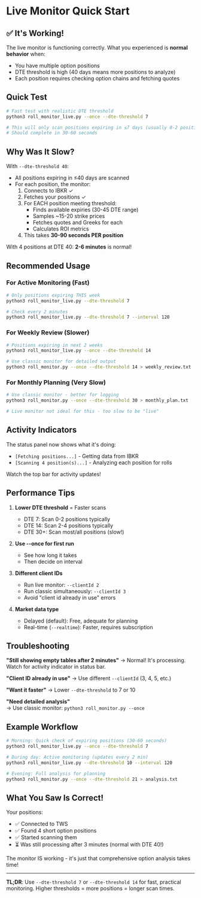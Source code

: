 # Live Monitor Quick Start

## ✅ It's Working!

The live monitor is functioning correctly. What you experienced is **normal behavior** when:
- You have multiple option positions
- DTE threshold is high (40 days means more positions to analyze)
- Each position requires checking option chains and fetching quotes

## Quick Test

```bash
# Fast test with realistic DTE threshold
python3 roll_monitor_live.py --once --dte-threshold 7

# This will only scan positions expiring in ≤7 days (usually 0-2 positions)
# Should complete in 30-60 seconds
```

## Why Was It Slow?

With `--dte-threshold 40`:
- All positions expiring in ≤40 days are scanned
- For each position, the monitor:
  1. Connects to IBKR ✓
  2. Fetches your positions ✓
  3. For EACH position meeting threshold:
     - Finds available expiries (30-45 DTE range)
     - Samples ~15-20 strike prices
     - Fetches quotes and Greeks for each
     - Calculates ROI metrics
  4. This takes **30-90 seconds PER position**

With 4 positions at DTE 40: **2-6 minutes** is normal!

## Recommended Usage

### For Active Monitoring (Fast)
```bash
# Only positions expiring THIS week
python3 roll_monitor_live.py --dte-threshold 7

# Check every 2 minutes
python3 roll_monitor_live.py --dte-threshold 7 --interval 120
```

### For Weekly Review (Slower)
```bash
# Positions expiring in next 2 weeks  
python3 roll_monitor_live.py --once --dte-threshold 14

# Use classic monitor for detailed output
python3 roll_monitor.py --once --dte-threshold 14 > weekly_review.txt
```

### For Monthly Planning (Very Slow)
```bash
# Use classic monitor - better for logging
python3 roll_monitor.py --once --dte-threshold 30 > monthly_plan.txt

# Live monitor not ideal for this - too slow to be "live"
```

## Activity Indicators

The status panel now shows what it's doing:
- `[Fetching positions...]` - Getting data from IBKR
- `[Scanning 4 position(s)...]` - Analyzing each position for rolls

Watch the top bar for activity updates!

## Performance Tips

1. **Lower DTE threshold** = Faster scans
   - DTE 7: Scan 0-2 positions typically
   - DTE 14: Scan 2-4 positions typically  
   - DTE 30+: Scan most/all positions (slow!)

2. **Use --once for first run**
   - See how long it takes
   - Then decide on interval

3. **Different client IDs**
   - Run live monitor: `--clientId 2`
   - Run classic simultaneously: `--clientId 3`
   - Avoid "client id already in use" errors

4. **Market data type**
   - Delayed (default): Free, adequate for planning
   - Real-time (`--realtime`): Faster, requires subscription

## Troubleshooting

**"Still showing empty tables after 2 minutes"**
→ Normal! It's processing. Watch for activity indicator in status bar.

**"Client ID already in use"**
→ Use different `--clientId` (3, 4, 5, etc.)

**"Want it faster"**
→ Lower `--dte-threshold` to 7 or 10

**"Need detailed analysis"**  
→ Use classic monitor: `python3 roll_monitor.py --once`

## Example Workflow

```bash
# Morning: Quick check of expiring positions (30-60 seconds)
python3 roll_monitor_live.py --once --dte-threshold 7

# During day: Active monitoring (updates every 2 min)
python3 roll_monitor_live.py --dte-threshold 10 --interval 120

# Evening: Full analysis for planning
python3 roll_monitor.py --once --dte-threshold 21 > analysis.txt
```

## What You Saw Is Correct!

Your positions:
- ✅ Connected to TWS
- ✅ Found 4 short option positions  
- ✅ Started scanning them
- ⏳ Was still processing after 3 minutes (normal with DTE 40!)

The monitor IS working - it's just that comprehensive option analysis takes time!

---

**TL;DR**: Use `--dte-threshold 7` or `--dte-threshold 14` for fast, practical monitoring. Higher thresholds = more positions = longer scan times.
